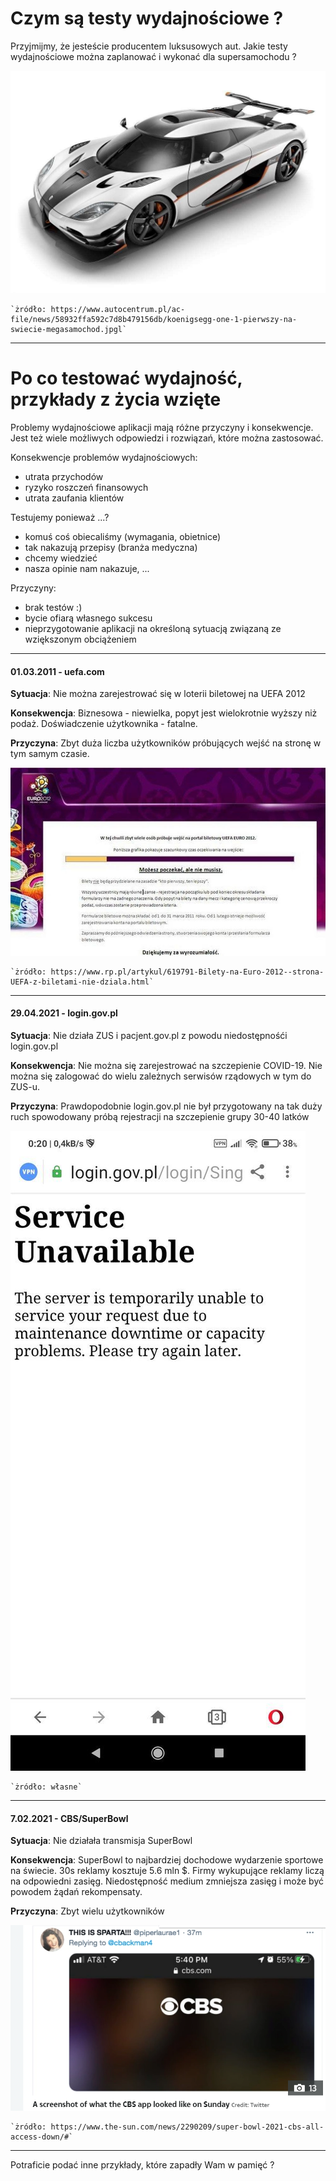 # Czym są testy wydajnościowe ?

Przyjmijmy, że jesteście producentem luksusowych aut. Jakie testy wydajnościowe można zaplanować i wykonać dla supersamochodu ? 

![koenigsegg](img/koenigsegg.jpg)

    `żródło: https://www.autocentrum.pl/ac-file/news/58932ffa592c7d8b479156db/koenigsegg-one-1-pierwszy-na-swiecie-megasamochod.jpgl`

*** 
# Po co testować wydajność, przykłady z życia wzięte

Problemy wydajnościowe aplikacji mają różne przyczyny i konsekwencje. Jest też wiele możliwych odpowiedzi i rozwiązań, które można zastosować.

Konsekwencje problemów wydajnościowych:
 - utrata przychodów
 - ryzyko roszczeń finansowych
 - utrata zaufania klientów
 
Testujemy ponieważ ...?
-  komuś coś obiecaliśmy (wymagania, obietnice)
-  tak nakazują przepisy (branża medyczna)
-  chcemy wiedzieć
-  nasza opinie nam nakazuje, ... 

Przyczyny:
 - brak testów :)
 - bycie ofiarą własnego sukcesu
 - nieprzygotowanie aplikacji na określoną sytuacją związaną ze wziększonym obciążeniem
 
 

***
#### 01.03.2011 - uefa.com
**Sytuacja**: Nie można zarejestrować się w loterii biletowej na UEFA 2012

**Konsekwencja**: Biznesowa - niewielka, popyt jest wielokrotnie wyższy niż podaż. Doświadczenie użytkownika - fatalne. 

**Przyczyna**: Zbyt duża liczba użytkowników próbujących wejść na stronę w tym samym czasie.  

![uefa.com nie dziala](img/euro2012.jpg)

    `żródło: https://www.rp.pl/artykul/619791-Bilety-na-Euro-2012--strona-UEFA-z-biletami-nie-dziala.html`

*** 
#### 29.04.2021 - login.gov.pl
**Sytuacja**: Nie działa ZUS i pacjent.gov.pl z powodu niedostępnośći login.gov.pl

**Konsekwencja**: Nie można się zarejestrować na szczepienie COVID-19. Nie można się zalogować do wielu zależnych serwisów rządowych w tym do ZUS-u.

**Przyczyna**: Prawdopodobnie login.gov.pl nie był przygotowany na tak duży ruch spowodowany próbą rejestracji na szczepienie grupy 30-40 latków  

![login.gov.pl nie dziala](img/zus-down.jpg)

    `żródło: własne`

*** 
#### 7.02.2021 - CBS/SuperBowl
**Sytuacja**: Nie działała transmisja SuperBowl 

**Konsekwencja**: SuperBowl to najbardziej dochodowe wydarzenie sportowe na świecie. 30s reklamy kosztuje 5.6 mln $. Firmy wykupujące reklamy liczą na odpowiedni zasięg.
                  Niedostępność medium zmniejsza zasięg i może być powodem żądań rekompensaty.

**Przyczyna**: Zbyt wielu użytkowników  

![login.gov.pl nie dziala](img/superbowl.png)

    `żródło: https://www.the-sun.com/news/2290209/super-bowl-2021-cbs-all-access-down/#`

***

Potraficie podać inne przykłady, które zapadły Wam w pamięć ?